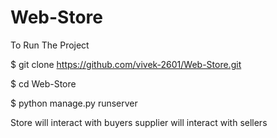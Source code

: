# Web-Store

To Run The Project

$ git clone https://github.com/vivek-2601/Web-Store.git

$ cd Web-Store

$ python manage.py runserver

Store will interact with buyers
supplier will interact with sellers